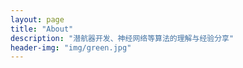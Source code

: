 ```yaml
---
layout: page
title: "About"
description: "潜航器开发、神经网络等算法的理解与经验分享" 
header-img: "img/green.jpg"
---
```








